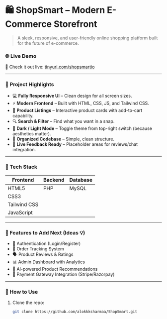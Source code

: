# 🛍️ ShopSmart – Modern E-Commerce Storefront

> A sleek, responsive, and user-friendly online shopping platform built for the future of e-commerce.



### 🌐 Live Demo
🚀 Check it out live: [tinyurl.com/shopsmartio](https://tinyurl.com/shopsmartio)

---

### 📌 Project Highlights

- 💻 **Fully Responsive UI** – Clean design for all screen sizes.
- ⚡ **Modern Frontend** – Built with HTML, CSS, JS, and Tailwind CSS.
- 🛒 **Product Listings** – Interactive product cards with add-to-cart capability.
- 🔍 **Search & Filter** – Find what you want in a snap.
- 🎨 **Dark / Light Mode** – Toggle theme from top-right switch (because aesthetics matter).
- 📁 **Organized Codebase** – Simple, clean structure.
- 💬 **Live Feedback Ready** – Placeholder areas for reviews/chat integration.

---

### 🧠 Tech Stack

| Frontend     | Backend   | Database |
|--------------|-----------|----------|
| HTML5        | PHP       | MySQL    |
| CSS3         |           |          |
| Tailwind CSS |           |          |
| JavaScript   |           |          |

---

### 🚀 Features to Add Next (Ideas 💡)

- 🔐 Authentication (Login/Register)
- 🧾 Order Tracking System
- 🗣️ Product Reviews & Ratings
- 📊 Admin Dashboard with Analytics
- 🧠 AI-powered Product Recommendations
- 💸 Payment Gateway Integration (Stripe/Razorpay)

---

### 📂 How to Use

1. Clone the repo:
   ```bash
   git clone https://github.com/alokkksharmaa/ShopSmart.git
